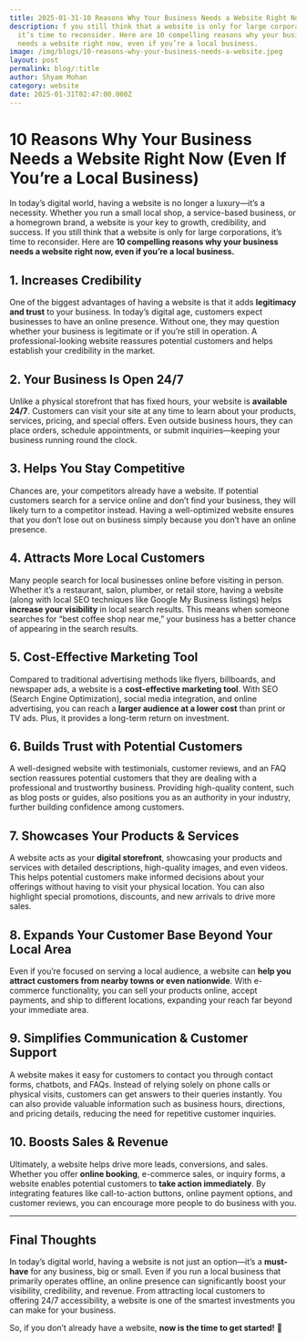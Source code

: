 ```yaml
---
title: 2025-01-31-10 Reasons Why Your Business Needs a Website Right Now
description: f you still think that a website is only for large corporations,
  it’s time to reconsider. Here are 10 compelling reasons why your business
  needs a website right now, even if you’re a local business.
image: /img/blogs/10-reasons-why-your-business-needs-a-website.jpeg
layout: post
permalink: blog/:title
author: Shyam Mohan
category: website
date: 2025-01-31T02:47:00.000Z
---
```

# 10 Reasons Why Your Business Needs a Website Right Now (Even If You’re a Local Business)

In today’s digital world, having a website is no longer a luxury—it’s a necessity. Whether you run a small local shop, a service-based business, or a homegrown brand, a website is your key to growth, credibility, and success. If you still think that a website is only for large corporations, it’s time to reconsider. Here are **10 compelling reasons why your business needs a website right now, even if you’re a local business.**

## 1. **Increases Credibility**

One of the biggest advantages of having a website is that it adds **legitimacy and trust** to your business. In today’s digital age, customers expect businesses to have an online presence. Without one, they may question whether your business is legitimate or if you’re still in operation. A professional-looking website reassures potential customers and helps establish your credibility in the market.

## 2. **Your Business Is Open 24/7**

Unlike a physical storefront that has fixed hours, your website is **available 24/7**. Customers can visit your site at any time to learn about your products, services, pricing, and special offers. Even outside business hours, they can place orders, schedule appointments, or submit inquiries—keeping your business running round the clock.

## 3. **Helps You Stay Competitive**

Chances are, your competitors already have a website. If potential customers search for a service online and don’t find your business, they will likely turn to a competitor instead. Having a well-optimized website ensures that you don’t lose out on business simply because you don’t have an online presence.

## 4. **Attracts More Local Customers**

Many people search for local businesses online before visiting in person. Whether it’s a restaurant, salon, plumber, or retail store, having a website (along with local SEO techniques like Google My Business listings) helps **increase your visibility** in local search results. This means when someone searches for “best coffee shop near me,” your business has a better chance of appearing in the search results.

## 5. **Cost-Effective Marketing Tool**

Compared to traditional advertising methods like flyers, billboards, and newspaper ads, a website is a **cost-effective marketing tool**. With SEO (Search Engine Optimization), social media integration, and online advertising, you can reach a **larger audience at a lower cost** than print or TV ads. Plus, it provides a long-term return on investment.

## 6. **Builds Trust with Potential Customers**

A well-designed website with testimonials, customer reviews, and an FAQ section reassures potential customers that they are dealing with a professional and trustworthy business. Providing high-quality content, such as blog posts or guides, also positions you as an authority in your industry, further building confidence among customers.

## 7. **Showcases Your Products & Services**

A website acts as your **digital storefront**, showcasing your products and services with detailed descriptions, high-quality images, and even videos. This helps potential customers make informed decisions about your offerings without having to visit your physical location. You can also highlight special promotions, discounts, and new arrivals to drive more sales.

## 8. **Expands Your Customer Base Beyond Your Local Area**

Even if you’re focused on serving a local audience, a website can **help you attract customers from nearby towns or even nationwide**. With e-commerce functionality, you can sell your products online, accept payments, and ship to different locations, expanding your reach far beyond your immediate area.

## 9. **Simplifies Communication & Customer Support**

A website makes it easy for customers to contact you through contact forms, chatbots, and FAQs. Instead of relying solely on phone calls or physical visits, customers can get answers to their queries instantly. You can also provide valuable information such as business hours, directions, and pricing details, reducing the need for repetitive customer inquiries.

## 10. **Boosts Sales & Revenue**

Ultimately, a website helps drive more leads, conversions, and sales. Whether you offer **online booking**, e-commerce sales, or inquiry forms, a website enables potential customers to **take action immediately**. By integrating features like call-to-action buttons, online payment options, and customer reviews, you can encourage more people to do business with you.

---

## **Final Thoughts**

In today’s digital world, having a website is not just an option—it’s a **must-have** for any business, big or small. Even if you run a local business that primarily operates offline, an online presence can significantly boost your visibility, credibility, and revenue. From attracting local customers to offering 24/7 accessibility, a website is one of the smartest investments you can make for your business.

So, if you don’t already have a website, **now is the time to get started!** 🚀

